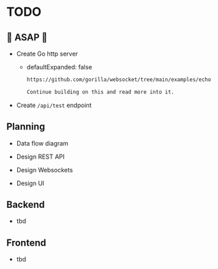 # TODO

## 🚨 ASAP 🚨

- Create Go http server
  - defaultExpanded: false
    ```md
    https://github.com/gorilla/websocket/tree/main/examples/echo

    Continue building on this and read more into it.
    ```

- Create `/api/test` endpoint

## Planning

- Data flow diagram

- Design REST API

- Design Websockets

- Design UI

## Backend

- tbd

## Frontend

- tbd

